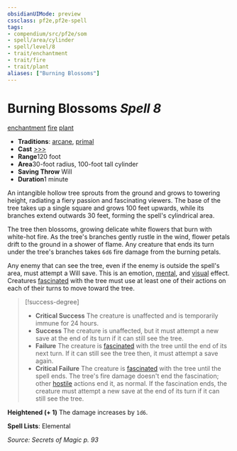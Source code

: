 ```yaml
---
obsidianUIMode: preview
cssclass: pf2e,pf2e-spell
tags:
- compendium/src/pf2e/som
- spell/area/cylinder
- spell/level/8
- trait/enchantment
- trait/fire
- trait/plant
aliases: ["Burning Blossoms"]
---
```

# Burning Blossoms *Spell 8*   
[enchantment](../../Rules/traits/enchantment.md)  [fire](../../Rules/traits/fire.md)  [plant](../../Rules/traits/plant.md)  

- **Traditions**: [arcane](../../Rules/traits/arcane.md), [primal](../../Rules/traits/primal.md)
- **Cast** [>>>](../../Rules/core-rulebook/chapter-9-playing-the-game.md#Actions "Three-Action") 
- **Range**120 foot
- **Area**30-foot radius, 100-foot tall cylinder
- **Saving Throw** Will
- **Duration**1 minute

An intangible hollow tree sprouts from the ground and grows to towering height, radiating a fiery passion and fascinating viewers. The base of the tree takes up a single square and grows 100 feet upwards, while its branches extend outwards 30 feet, forming the spell's cylindrical area.

The tree then blossoms, growing delicate white flowers that burn with white-hot fire. As the tree's branches gently rustle in the wind, flower petals drift to the ground in a shower of flame. Any creature that ends its turn under the tree's branches takes `6d6` fire damage from the burning petals.

Any enemy that can see the tree, even if the enemy is outside the spell's area, must attempt a Will save. This is an emotion, [mental](../../Rules/traits/mental.md), and [visual](../../Rules/traits/visual.md) effect. Creatures [fascinated](../../Rules/conditions.md#Fascinated) with the tree must use at least one of their actions on each of their turns to move toward the tree.

> [!success-degree] 
> - **Critical Success** The creature is unaffected and is temporarily immune for 24 hours.
> - **Success** The creature is unaffected, but it must attempt a new save at the end of its turn if it can still see the tree.
> - **Failure** The creature is [fascinated](../../Rules/conditions.md#Fascinated) with the tree until the end of its next turn. If it can still see the tree then, it must attempt a save again.
> - **Critical Failure** The creature is [fascinated](../../Rules/conditions.md#Fascinated) with the tree until the spell ends. The tree's fire damage doesn't end the fascination; other [hostile](../../Rules/conditions.md#Hostile) actions end it, as normal. If the fascination ends, the creature must attempt a new save at the end of its turn if it can still see the tree.

**Heightened (+ 1)** The damage increases by `1d6`.

**Spell Lists**: Elemental

*Source: Secrets of Magic p. 93*